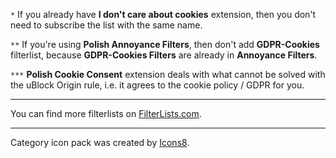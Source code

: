 `*` If you already have **I don't care about cookies** extension, then you don't need to subscribe the list with the same name.

`**` If you're using **Polish Annoyance Filters**, then don't add **GDPR-Cookies** filterlist, because **GDPR-Cookies Filters** are already in **Annoyance Filters**.

`***` **Polish Cookie Consent** extension deals with what cannot be solved with the uBlock Origin rule, i.e. it agrees to the cookie policy / GDPR for you.

----------------------------------------------------------------------------------------------------------------
You can find more filterlists on [FilterLists.com](https://filterlists.com).

----------------------------------------------------------------------------------------------------------------
Category icon pack was created by [Icons8](https://icons8.com).
